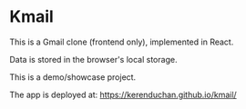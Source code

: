 # Kmail

This is a Gmail clone (frontend only), implemented in React. 

Data is stored in the browser's local storage.

This is a demo/showcase project.

The app is deployed at:
https://kerenduchan.github.io/kmail/
